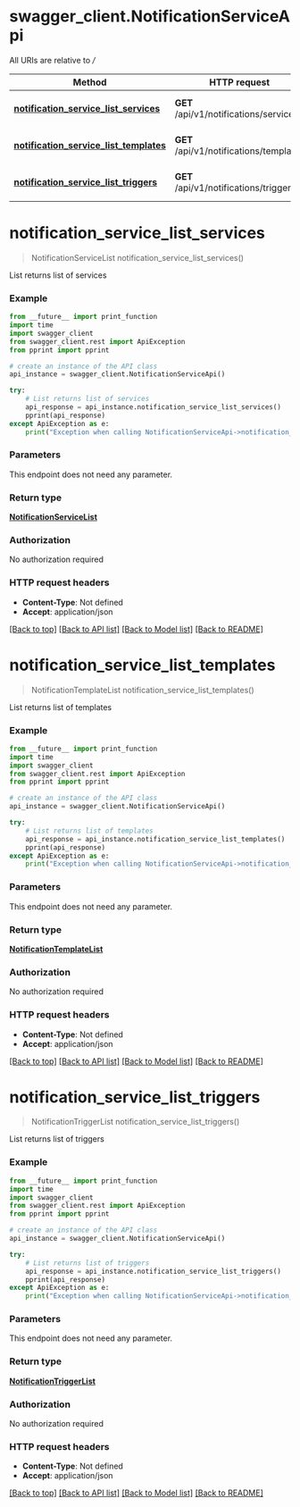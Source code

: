 # swagger_client.NotificationServiceApi

All URIs are relative to */*

Method | HTTP request | Description
------------- | ------------- | -------------
[**notification_service_list_services**](NotificationServiceApi.md#notification_service_list_services) | **GET** /api/v1/notifications/services | List returns list of services
[**notification_service_list_templates**](NotificationServiceApi.md#notification_service_list_templates) | **GET** /api/v1/notifications/templates | List returns list of templates
[**notification_service_list_triggers**](NotificationServiceApi.md#notification_service_list_triggers) | **GET** /api/v1/notifications/triggers | List returns list of triggers

# **notification_service_list_services**
> NotificationServiceList notification_service_list_services()

List returns list of services

### Example
```python
from __future__ import print_function
import time
import swagger_client
from swagger_client.rest import ApiException
from pprint import pprint

# create an instance of the API class
api_instance = swagger_client.NotificationServiceApi()

try:
    # List returns list of services
    api_response = api_instance.notification_service_list_services()
    pprint(api_response)
except ApiException as e:
    print("Exception when calling NotificationServiceApi->notification_service_list_services: %s\n" % e)
```

### Parameters
This endpoint does not need any parameter.

### Return type

[**NotificationServiceList**](NotificationServiceList.md)

### Authorization

No authorization required

### HTTP request headers

 - **Content-Type**: Not defined
 - **Accept**: application/json

[[Back to top]](#) [[Back to API list]](../README.md#documentation-for-api-endpoints) [[Back to Model list]](../README.md#documentation-for-models) [[Back to README]](../README.md)

# **notification_service_list_templates**
> NotificationTemplateList notification_service_list_templates()

List returns list of templates

### Example
```python
from __future__ import print_function
import time
import swagger_client
from swagger_client.rest import ApiException
from pprint import pprint

# create an instance of the API class
api_instance = swagger_client.NotificationServiceApi()

try:
    # List returns list of templates
    api_response = api_instance.notification_service_list_templates()
    pprint(api_response)
except ApiException as e:
    print("Exception when calling NotificationServiceApi->notification_service_list_templates: %s\n" % e)
```

### Parameters
This endpoint does not need any parameter.

### Return type

[**NotificationTemplateList**](NotificationTemplateList.md)

### Authorization

No authorization required

### HTTP request headers

 - **Content-Type**: Not defined
 - **Accept**: application/json

[[Back to top]](#) [[Back to API list]](../README.md#documentation-for-api-endpoints) [[Back to Model list]](../README.md#documentation-for-models) [[Back to README]](../README.md)

# **notification_service_list_triggers**
> NotificationTriggerList notification_service_list_triggers()

List returns list of triggers

### Example
```python
from __future__ import print_function
import time
import swagger_client
from swagger_client.rest import ApiException
from pprint import pprint

# create an instance of the API class
api_instance = swagger_client.NotificationServiceApi()

try:
    # List returns list of triggers
    api_response = api_instance.notification_service_list_triggers()
    pprint(api_response)
except ApiException as e:
    print("Exception when calling NotificationServiceApi->notification_service_list_triggers: %s\n" % e)
```

### Parameters
This endpoint does not need any parameter.

### Return type

[**NotificationTriggerList**](NotificationTriggerList.md)

### Authorization

No authorization required

### HTTP request headers

 - **Content-Type**: Not defined
 - **Accept**: application/json

[[Back to top]](#) [[Back to API list]](../README.md#documentation-for-api-endpoints) [[Back to Model list]](../README.md#documentation-for-models) [[Back to README]](../README.md)

